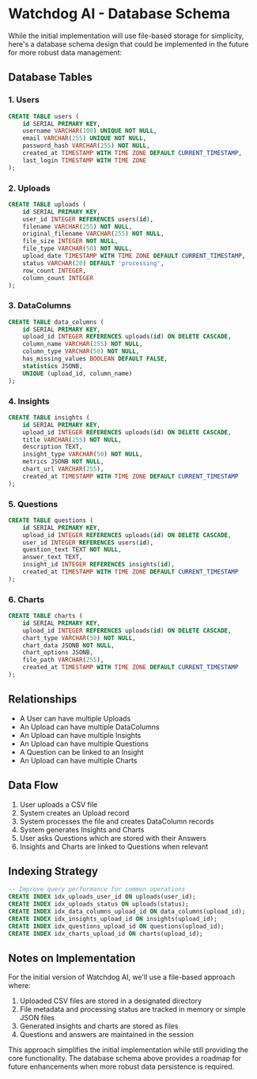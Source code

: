 # Watchdog AI - Database Schema

While the initial implementation will use file-based storage for simplicity, here's a database schema design that could be implemented in the future for more robust data management:

## Database Tables

### 1. Users
```sql
CREATE TABLE users (
    id SERIAL PRIMARY KEY,
    username VARCHAR(100) UNIQUE NOT NULL,
    email VARCHAR(255) UNIQUE NOT NULL,
    password_hash VARCHAR(255) NOT NULL,
    created_at TIMESTAMP WITH TIME ZONE DEFAULT CURRENT_TIMESTAMP,
    last_login TIMESTAMP WITH TIME ZONE
);
```

### 2. Uploads
```sql
CREATE TABLE uploads (
    id SERIAL PRIMARY KEY,
    user_id INTEGER REFERENCES users(id),
    filename VARCHAR(255) NOT NULL,
    original_filename VARCHAR(255) NOT NULL,
    file_size INTEGER NOT NULL,
    file_type VARCHAR(50) NOT NULL,
    upload_date TIMESTAMP WITH TIME ZONE DEFAULT CURRENT_TIMESTAMP,
    status VARCHAR(20) DEFAULT 'processing',
    row_count INTEGER,
    column_count INTEGER
);
```

### 3. DataColumns
```sql
CREATE TABLE data_columns (
    id SERIAL PRIMARY KEY,
    upload_id INTEGER REFERENCES uploads(id) ON DELETE CASCADE,
    column_name VARCHAR(255) NOT NULL,
    column_type VARCHAR(50) NOT NULL,
    has_missing_values BOOLEAN DEFAULT FALSE,
    statistics JSONB,
    UNIQUE (upload_id, column_name)
);
```

### 4. Insights
```sql
CREATE TABLE insights (
    id SERIAL PRIMARY KEY,
    upload_id INTEGER REFERENCES uploads(id) ON DELETE CASCADE,
    title VARCHAR(255) NOT NULL,
    description TEXT,
    insight_type VARCHAR(50) NOT NULL,
    metrics JSONB NOT NULL,
    chart_url VARCHAR(255),
    created_at TIMESTAMP WITH TIME ZONE DEFAULT CURRENT_TIMESTAMP
);
```

### 5. Questions
```sql
CREATE TABLE questions (
    id SERIAL PRIMARY KEY,
    upload_id INTEGER REFERENCES uploads(id) ON DELETE CASCADE,
    user_id INTEGER REFERENCES users(id),
    question_text TEXT NOT NULL,
    answer_text TEXT,
    insight_id INTEGER REFERENCES insights(id),
    created_at TIMESTAMP WITH TIME ZONE DEFAULT CURRENT_TIMESTAMP
);
```

### 6. Charts
```sql
CREATE TABLE charts (
    id SERIAL PRIMARY KEY,
    upload_id INTEGER REFERENCES uploads(id) ON DELETE CASCADE,
    chart_type VARCHAR(50) NOT NULL,
    chart_data JSONB NOT NULL,
    chart_options JSONB,
    file_path VARCHAR(255),
    created_at TIMESTAMP WITH TIME ZONE DEFAULT CURRENT_TIMESTAMP
);
```

## Relationships

- A User can have multiple Uploads
- An Upload can have multiple DataColumns
- An Upload can have multiple Insights
- An Upload can have multiple Questions
- A Question can be linked to an Insight
- An Upload can have multiple Charts

## Data Flow

1. User uploads a CSV file
2. System creates an Upload record
3. System processes the file and creates DataColumn records
4. System generates Insights and Charts
5. User asks Questions which are stored with their Answers
6. Insights and Charts are linked to Questions when relevant

## Indexing Strategy

```sql
-- Improve query performance for common operations
CREATE INDEX idx_uploads_user_id ON uploads(user_id);
CREATE INDEX idx_uploads_status ON uploads(status);
CREATE INDEX idx_data_columns_upload_id ON data_columns(upload_id);
CREATE INDEX idx_insights_upload_id ON insights(upload_id);
CREATE INDEX idx_questions_upload_id ON questions(upload_id);
CREATE INDEX idx_charts_upload_id ON charts(upload_id);
```

## Notes on Implementation

For the initial version of Watchdog AI, we'll use a file-based approach where:

1. Uploaded CSV files are stored in a designated directory
2. File metadata and processing status are tracked in memory or simple JSON files
3. Generated insights and charts are stored as files
4. Questions and answers are maintained in the session

This approach simplifies the initial implementation while still providing the core functionality. The database schema above provides a roadmap for future enhancements when more robust data persistence is required.
